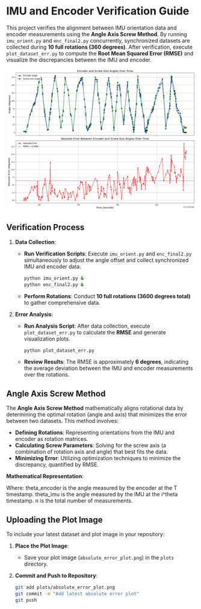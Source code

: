 # IMU and Encoder Verification Guide

This project verifies the alignment between IMU orientation data and encoder measurements using the **Angle Axis Screw Method**. By running `imu_orient.py` and `enc_final2.py` concurrently, synchronized datasets are collected during **10 full rotations (360 degrees)**. After verification, execute `plot_dataset_err.py` to compute the **Root Mean Squared Error (RMSE)** and visualize the discrepancies between the IMU and encoder.

![Absolute Error Plot](Plots/combined_plots.png)

## Verification Process

1. **Data Collection**:
   - **Run Verification Scripts**: Execute `imu_orient.py` and `enc_final2.py` simultaneously to adjust the angle offset and collect synchronized IMU and encoder data.
     ```bash
     python imu_orient.py &
     python enc_final2.py &
     ```
   - **Perform Rotations**: Conduct **10 full rotations (3600 degrees total)** to gather comprehensive data.

2. **Error Analysis**:
   - **Run Analysis Script**: After data collection, execute `plot_dataset_err.py` to calculate the **RMSE** and generate visualization plots.
     ```bash
     python plot_dataset_err.py
     ```
   - **Review Results**: The RMSE is approximately **6 degrees**, indicating the average deviation between the IMU and encoder measurements over the rotations.

## Angle Axis Screw Method

The **Angle Axis Screw Method** mathematically aligns rotational data by determining the optimal rotation (angle and axis) that minimizes the error between two datasets. This method involves:

- **Defining Rotations**: Representing orientations from the IMU and encoder as rotation matrices.
- **Calculating Screw Parameters**: Solving for the screw axis (a combination of rotation axis and angle) that best fits the data.
- **Minimizing Error**: Utilizing optimization techniques to minimize the discrepancy, quantified by RMSE.

**Mathematical Representation**:

Where:
theta_encoder is the angle measured by the encoder at the T timestamp.
theta_imu is the angle measured by the IMU at the i^theta timestamp.
n is the total number of measurements.

## Uploading the Plot Image

To include your latest dataset and plot image in your repository:

1. **Place the Plot Image**:
   - Save your plot image (`absolute_error_plot.png`) in the `plots` directory.

2. **Commit and Push to Repository**:
   ```bash
   git add plots/absolute_error_plot.png
   git commit -m "Add latest absolute error plot"
   git push
